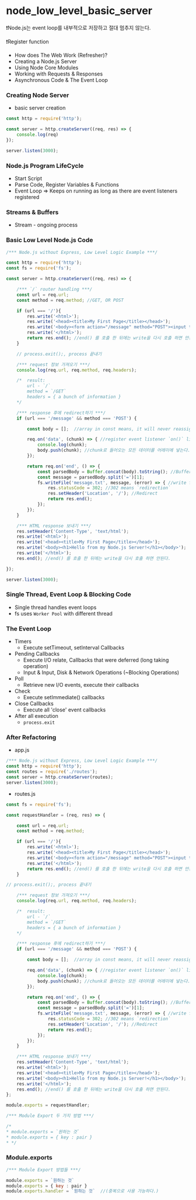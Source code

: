 # node_low_level_basic_server

❗️Node.js는 event loop를 내부적으로 저장하고 절대 멈추지 않는다. 

❗️Register function  

- How does The Web Work (Refresher)?
- Creating a Node.js Server
- Using Node Core Modules
- Working with Requests & Responses
- Asynchronous Code & The Event Loop


### Creating Node Server


- basic server creation

```jsx
const http = require('http');

const server = http.createServer((req, res) => {
    console.log(req)
});

server.listen(3000);
```

### Node.js Program LifeCycle

- Start Script
- Parse Code, Register Variables & Functions
- Event Loop ⇒ Keeps on running as long as there are event listeners registered

### Streams & Buffers

- Stream - ongoing process


### Basic Low Level Node.js Code

```jsx
/*** Node.js without Express, Low Level Logic Example ***/

const http = require('http');
const fs = require('fs');

const server = http.createServer((req, res) => {

    /*** `/` router handling ***/
    const url = req.url;
    const method = req.method; //GET, OR POST

    if (url === '/'){
        res.write('<html>');
        res.write('<head><title>My First Page</title></head>');
        res.write('<body><form action="/message" method="POST"><input type="text" name="message"><button type="submit">Send</button></form></form></body>');
        res.write('</html>');
        return res.end(); //end() 를 호출 한 뒤에는 write을 다시 호출 하면 안된다.
    }

    // process.exit();, process 끝내기

    /*** request 정보 가져오기 ***/
    console.log(req.url, req.method, req.headers);

    /*  result:
        url - `/`
        method = `/GET`
        headers = { a bunch of information }
    */

    /*** response 후에 redirect하기 ***/
    if (url === '/message' && method === 'POST') {

        const body = [];  //array in const means, it will never reassign some new value to it.

        req.on('data', (chunk) => { //register event listener `on()` listens to a certain event
            console.log(chunk);
            body.push(chunk); //chunk로 들어오는 모든 데이터를 어레이에 넣는다.
        });

        return req.on('end', () => {
            const parsedBody = Buffer.concat(body).toString(); //Buffer - Bus Stop for incoming data
            const message = parsedBody.split('=')[1];
            fs.writeFile('message.txt', message, (error) => { //write file
                res.statusCode = 302; //302 means `redirection`
                res.setHeader('Location', '/'); //Redirect
                return res.end();
            });
        });
    }

    /*** HTML response 보내기 ***/
    res.setHeader('Content-Type', 'text/html');
    res.write('<html>');
    res.write('<head><title>My First Page</title></head>');
    res.write('<body><h1>Hello from my Node.js Server!</h1></body>');
    res.write('</html>');
    res.end(); //end() 를 호출 한 뒤에는 write을 다시 호출 하면 안된다.

});

server.listen(3000);
```

### Single Thread, Event Loop & Blocking Code

- Single thread handles event loops
- fs uses `Worker Pool` with different thread

### The Event Loop

- Timers
    - Execute setTimeout, setInterval Callbacks
- Pending Callbacks
    - Execute I/O relate, Callbacks that were deferred (long taking operation)
    - Input & Input, Disk & Network Operations (~Blocking Operations)
- Poll
    - Retrieve new I/O events, execute their callbacks
- Check
    - Execute setImmediate() callbacks
- Close Callbacks
    - Execute all 'close' event callbacks
- After all execution
    - `process.exit`

### After Refactoring

- app.js

```jsx
/*** Node.js without Express, Low Level Logic Example ***/
const http = require('http');
const routes = require('./routes');
const server = http.createServer(routes);
server.listen(3000);
```

- routes.js

```jsx
const fs = require('fs');

const requestHandler = (req, res) => {

    const url = req.url;
    const method = req.method;

    if (url === '/'){
        res.write('<html>');
        res.write('<head><title>My First Page</title></head>');
        res.write('<body><form action="/message" method="POST"><input type="text" name="message"><button type="submit">Send</button></form></form></body>');
        res.write('</html>');
        return res.end(); //end() 를 호출 한 뒤에는 write을 다시 호출 하면 안된다.
    }

// process.exit();, process 끝내기

    /*** request 정보 가져오기 ***/
    console.log(req.url, req.method, req.headers);

    /*  result:
        url - `/`
        method = `/GET`
        headers = { a bunch of information }
    */

    /*** response 후에 redirect하기 ***/
    if (url === '/message' && method === 'POST') {

        const body = [];  //array in const means, it will never reassign some new value to it.

        req.on('data', (chunk) => { //register event listener `on()` listens to a certain event
            console.log(chunk);
            body.push(chunk); //chunk로 들어오는 모든 데이터를 어레이에 넣는다.
        });

        return req.on('end', () => {
            const parsedBody = Buffer.concat(body).toString(); //Buffer - Bus Stop for incoming data
            const message = parsedBody.split('=')[1];
            fs.writeFile('message.txt', message, (error) => { //write file
                res.statusCode = 302; //302 means `redirection`
                res.setHeader('Location', '/'); //Redirect
                return res.end();
            });
        });
    }

    /*** HTML response 보내기 ***/
    res.setHeader('Content-Type', 'text/html');
    res.write('<html>');
    res.write('<head><title>My First Page</title></head>');
    res.write('<body><h1>Hello from my Node.js Server!</h1></body>');
    res.write('</html>');
    res.end(); //end() 를 호출 한 뒤에는 write을 다시 호출 하면 안된다.
};

module.exports = requestHandler;

/*** Module Export 두 가지 방법 ***/

/*
* module.exports = `원하는 것`
* module.exports = { key : pair }
* */
```

### Module.exports

```jsx
/*** Module Export 방법들 ***/

module.exports = `원하는 것`
module.exports = { key : pair }
module.exports.handler = `원하는 것`  //(중복으로 사용 가능하다.)

```
